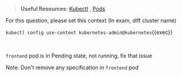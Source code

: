 
> <strong>Useful Resources</strong>: [Kubectl](https://kubernetes.io/docs/reference/kubectl/cheatsheet/) , [Pods](https://kubernetes.io/docs/concepts/workloads/pods/)

For this question, please set this context (In exam, diff cluster name)

`kubectl config use-context kubernetes-admin@kubernetes`{{exec}}

<br>

`frontend` pod is in Pending state, not running, fix that issue

Note: Don't remove any specification in `frontend` pod